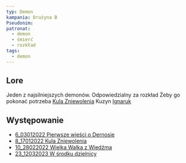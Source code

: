 ```yaml
---
typ: Demon
kampania: Drużyna B
Pseudonim: 
patronat:
  - demon
  - śmierć
  - rozkład
tags:
  - demon
---
```


## Lore
Jeden z najsilniejszych demonów. Odpowiedzialny za rozkład
Żeby go pokonać potrzeba [Kula Zniewolenia](../przedmioty/Kula%20Zniewolenia.md)
Kuzyn [Ignaruk](./Ignaruk.md)

## Występowanie
- [6_03012022 Pierwsze wieści o Dernosie](../sesje/6_03012022%20Pierwsze%20wie%C5%9Bci%20o%20Dernosie.md)
- [8_17012022 Kula Zniewolenia](../sesje/8_17012022%20Kula%20Zniewolenia.md)
- [10_28022022 Wielka Walka z Wiedźmą](../sesje/10_28022022%20Wielka%20Walka%20z%20Wied%C5%BAm%C4%85.md)
- [23_12032023 W środku dzielnicy](../sesje/23_12032023%20W%20%C5%9Brodku%20dzielnicy.md)





